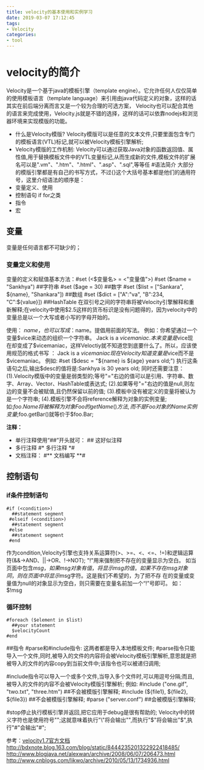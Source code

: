 ```yaml
---
title: velocity的基本使用和实例学习
date: 2019-03-07 17:12:45
tags:
- Velocity
categories: 
- tool
---
```

# velocity的简介
Velocity是一个基于java的模板引擎（template engine）。它允许任何人仅仅简单的使用模板语言（template language）来引用由java代码定义的对象，这样的话其实在前后端分离而言又是一个较为合理的可选方案，
Velocity也可以配合其他的语言来完成使用，Velocity.js就是不错的选择，这样的话可以依靠nodejs和浏览器环境来实现模版的功能。
* 什么是Velocity模版?
    Velocity模版可以是任意的文本文件,只要里面包含专门的模板语言(VTL)标记,就可以被Velocity模板引擎解析;
* Velocity模版的工作机制:
    Velocity可以通过获取Java对象的函数返回值、属性值,用于替换模板文件中的VTL变量标记,从而生成新的文件,模板文件的扩展名可以是".vm"、".htm"、".html"、".asp"、".sql",等等任
#语法简介
大部分的模版引擎都是有自己的书写方式，不过{}这个大括号基本都是他们的通用符号，这里介绍语法的顺序是：
* 变量定义、使用
* 控制语句 if for之类
* 指令
* 宏

<!-- more -->

## 变量
变量是任何语言都不可缺少的；
### 变量定义和使用
 变量的定义和赋值基本方法：#set (<$变量名> = <"变量值">)
 #set ($name = "Sankhya")  ##字符串
 #set ($age = 30)          ##数字
 #set ($list = ["Sankara", ${name}, "Shankara"])  ##数组
 #set ($dict = ["A":"va", "B":234, "C":${value}]) ##HashTable
在双引号之间的字符串将被Velocity引擎解释和重新解释;在velocity中使用$2.5这样的货币标识是没有问题得的，因为velocity中的变量总是以一个大写或者小写的字母开始的。

使用：
${name} ，也可以写成：$name。提倡用前面的写法。
例如：你希望通过一个变量$vice来动态的组织一个字符串。
 Jack is a $vicemaniac.
本来变量是$vice现在却变成了$vicemaniac，这样Veloctiy就不知道您到底要什么了。所以，应该使用规范的格式书写 ： Jack is a ${vice}maniac
现在Velocity知道变量是$vice而不是$vicemaniac。
例如:
 #set ($desc = "${name} is ${age} years old;")
执行这条语句之后,输出$desc的值将是:Sankhya is 30 years old;
同时还需要注意：
(1).Velocity模版中的变量是弱类型的;等号"="右边的值可以是引用、字符串、数字、Array、Vector、HashTable或表达式;
(2).如果等号"="右边的值是null,则左边的变量不会被赋值,且仍然保留以前的值;
(3).模板中没有被定义的变量将被认为是一个字符串;
(4).模板引擎不会将reference解释为对象的实例变量;如:$foo.Name将被解释为对象Foo的getName()方法,而不是Foo对象的Name实例变量;$foo.getBar()就等价于$foo.Bar;

**注释：**
* 单行注释使用“##”开头就可： ## 这好似注释
* 多行注释 #\* 多行注释 \*#
* 文档注释： #\*\* 文档编写 \*\*#

## 控制语句
### if条件控制语句
``` 
#if (<condition>)
  ##statement segment
 #elseif (<condition>)
  ##statement segment
 #else
  ##statement segment
 #end
```
作为condition,Velocity引擎也支持关系运算符(>、>=、<、<=、!=)和逻辑运算符(&&->AND、||->OR、!->NOT);
"!"用来强制把不存在的变量显示为空白。
如当页面中包含$msg，如果msg对象有值，将显示msg的值，如果不存在msg对象同，则在页面中将显示$msg字符。这是我们不希望的，为了把不存 在的变量或变量值为null的对象显示为空白，则只需要在变量名前加一个“!”号即可。
如：$!msg
### 循环控制
```
#foreach ($element in $list)
  ##your statement
  $velocityCount
#end
```
##指令
  #parse和#include指令:
这两者都是导入本地模板文件;
  #parse指令只能导入一个文件,同时,被导入的文件的内容将会被Velocity模板引擎解析,意思就是把被导入的文件的内容copy到当前文件中;该指令也可以被递归调用;

 #include指令可以导入一个或多个文件,当导入多个文件时,可以用逗号分隔;而且,被导入的文件的内容不会被Velocity模版引擎解析;
例如:
 #include ("one.gif", "two.txt", "three.htm") ##不会被模版引擎解释;
 #include (${file1}, ${file2}, ${file3})      ##不会被模版引擎解释;
 #parse ("server.conf")                       ##会被模版引擎解释;
 
 #stop停止执行模板引擎并返回,把它应用于debug是很有帮助的;
Velocity中的转义字符也是使用符号"\";这就意味着执行"\\"将会输出"\",而执行"\$"将会输出"$",执行"\#"会输出"#";

参考：[velocity1.7官方文档](http://velocity.apache.org/engine/1.7/user-guide.html)
http://bdxnote.blog.163.com/blog/static/8444235201322922418485/
   http://www.blogjava.net/alexwan/archive/2008/06/07/206473.html
   http://www.cnblogs.com/likwo/archive/2010/05/13/1734936.html